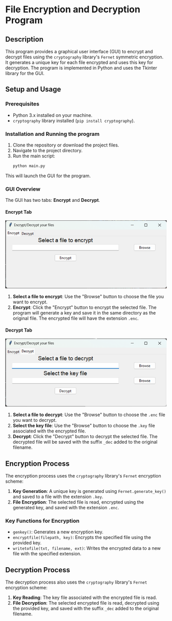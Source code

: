 # File Encryption and Decryption Program

## Description
This program provides a graphical user interface (GUI) to encrypt and decrypt files using the `cryptography` library's `Fernet` symmetric encryption. It generates a unique key for each file encrypted and uses this key for decryption. The program is implemented in Python and uses the Tkinter library for the GUI.

## Setup and Usage

### Prerequisites
- Python 3.x installed on your machine.
- `cryptography` library installed (`pip install cryptography`).

### Installation and Running the program
1. Clone the repository or download the project files.
2. Navigate to the project directory.
2. Run the main script:
   ```bash
   python main.py
   ```

This will launch the GUI for the program.

### GUI Overview
The GUI has two tabs: **Encrypt** and **Decrypt**.

#### Encrypt Tab
![enctab](./resources/enc_tab.png)
1. **Select a file to encrypt**: Use the "Browse" button to choose the file you want to encrypt.
2. **Encrypt**: Click the "Encrypt" button to encrypt the selected file. The program will generate a key and save it in the same directory as the original file. The encrypted file will have the extension `.enc`.

#### Decrypt Tab
![dectab](./resources/dec_tab.png)
1. **Select a file to decrypt**: Use the "Browse" button to choose the `.enc` file you want to decrypt.
2. **Select the key file**: Use the "Browse" button to choose the `.key` file associated with the encrypted file.
3. **Decrypt**: Click the "Decrypt" button to decrypt the selected file. The decrypted file will be saved with the suffix `_dec` added to the original filename.

## Encryption Process
The encryption process uses the `cryptography` library's `Fernet` encryption scheme:

1. **Key Generation**: A unique key is generated using `Fernet.generate_key()` and saved to a file with the extension `.key`.
2. **File Encryption**: The selected file is read, encrypted using the generated key, and saved with the extension `.enc`.

### Key Functions for Encryption
- `genkey()`: Generates a new encryption key.
- `encryptfile(filepath, key)`: Encrypts the specified file using the provided key.
- `writetofile(txt, filename, ext)`: Writes the encrypted data to a new file with the specified extension.

## Decryption Process
The decryption process also uses the `cryptography` library's `Fernet` encryption scheme:

1. **Key Reading**: The key file associated with the encrypted file is read.
2. **File Decryption**: The selected encrypted file is read, decrypted using the provided key, and saved with the suffix `_dec` added to the original filename.
